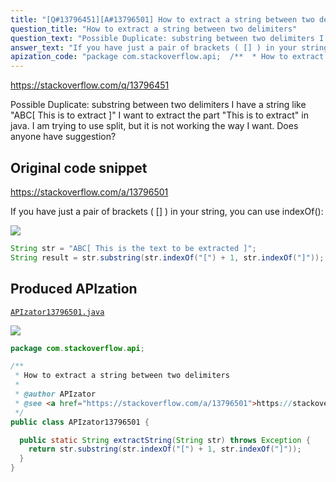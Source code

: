 ```yaml
---
title: "[Q#13796451][A#13796501] How to extract a string between two delimiters"
question_title: "How to extract a string between two delimiters"
question_text: "Possible Duplicate: substring between two delimiters I have a string like \"ABC[ This is to extract ]\" I want to extract the part \"This is to extract\" in java. I am trying to use split, but it is not working the way I want. Does anyone have suggestion?"
answer_text: "If you have just a pair of brackets ( [] ) in your string, you can use indexOf():"
apization_code: "package com.stackoverflow.api;  /**  * How to extract a string between two delimiters  *  * @author APIzator  * @see <a href=\"https://stackoverflow.com/a/13796501\">https://stackoverflow.com/a/13796501</a>  */ public class APIzator13796501 {    public static String extractString(String str) throws Exception {     return str.substring(str.indexOf(\"[\") + 1, str.indexOf(\"]\"));   } }"
---
```


https://stackoverflow.com/q/13796451

Possible Duplicate:
substring between two delimiters
I have a string like
&quot;ABC[ This is to extract ]&quot;
I want to extract the part &quot;This is to extract&quot; in java. I am trying to use split, but it is not working the way I want. Does anyone have suggestion?



## Original code snippet

https://stackoverflow.com/a/13796501

If you have just a pair of brackets ( [] ) in your string, you can use indexOf():

<div class="code-logo"><img src="/stackoverflow.png" /></div>

```java
String str = "ABC[ This is the text to be extracted ]";    
String result = str.substring(str.indexOf("[") + 1, str.indexOf("]"));
```

## Produced APIzation

[`APIzator13796501.java`](https://github.com/pasqualesalza/apization-temp-data/raw/master/search/APIzator13796501.java)

<div class="code-logo"><img src="/apizator.png" /></div>

```java
package com.stackoverflow.api;

/**
 * How to extract a string between two delimiters
 *
 * @author APIzator
 * @see <a href="https://stackoverflow.com/a/13796501">https://stackoverflow.com/a/13796501</a>
 */
public class APIzator13796501 {

  public static String extractString(String str) throws Exception {
    return str.substring(str.indexOf("[") + 1, str.indexOf("]"));
  }
}

```